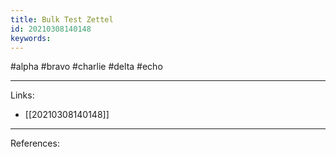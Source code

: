```yaml
---
title: Bulk Test Zettel
id: 20210308140148
keywords:
---
```

#alpha #bravo #charlie #delta #echo

---
Links:

- [[20210308140148]]

---
References:

